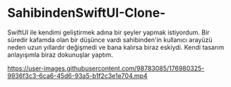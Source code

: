 # SahibindenSwiftUI-Clone-

SwiftUI ile kendimi geliştirmek adına bir şeyler yapmak istiyordum. Bir süredir kafamda olan bir düşünce vardı sahibinden'in kullanıcı arayüzü neden uzun yıllardır değişmedi ve bana kalırsa biraz eskiydi. Kendi tasarım anlayışımla biraz dokunuşlar yaptım.

https://user-images.githubusercontent.com/98783085/176980325-9936f3c3-6ca6-45d6-93a5-b1f2c3e1e704.mp4

